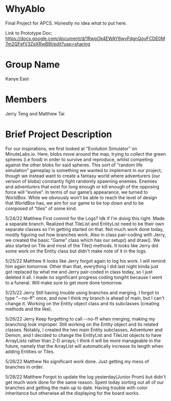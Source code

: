 # WhyAblo
Final Project for APCS. Honestly no idea what to put here.

Link to Prototype Doc: https://docs.google.com/document/d/1RwpOk4EWAY6wyFdgnQgyFCDE0M7m2QFefV3ZeXRwB9I/edit?usp=sharing

# Group Name
Kanye East

# Members
Jerry Teng and Matthew Tai

# Brief Project Description
For our inspirations, we first looked at “Evolution Simulator” on MinuteLabs.io. Here, blobs move around the map, trying to collect the green spheres (i.e food) in order to survive and reproduce, whilst competing against the other blobs for said spheres. This sort of “random life simulation” gameplay is something we wanted to implement in our project, though we instead want to create a fantasy world where adventurers (our version of blobs) constantly fight randomly spawning enemies. Enemies and adventurers that exist for long enough or kill enough of the opposing force will “evolve”. In terms of our game’s appearance, we turned to WorldBox. While we obviously won’t be able to reach the level of design that WorldBox has, we aim for our game to be top down and to be composed of  “tiles” of some kind.

5/24/22 Matthew
First commit for the Logs? Idk if I'm doing this right. 
Made a separate branch. Realized that TileList and EntityList need to be their own separate classes so I'm getting started on that. Not much work done today, mostly figuring out how branches work. Also in class pair-coding with Jerry, we created the basic "Game" class which has our setup() and draw(). We also started on Tile and most of the Tile() methods. It looks like Jerry did some work on the Entity class but didn't make note of it in the logs.

5/25/22 Matthew
It looks like Jerry forgot again to log his work. I will remind him again tomorrow. Other than that, everything I did last night kinda just got replaced by what me and Jerry pair-coded in class today, so I just deleted it all. I made no significant progress coding tongiht because I went to a funeral. Will make sure to get more done tomorrow.

5/25/22 Jerry
Still having trouble using branches and merging. I forgot to type "--no-ff" once, and now I think my branch is ahead of main, but I can't change it. Working on the Entity object class and its subclasses (creating methods and the like).

5/26/22 Jerry
Keep forgetting to call --no-ff when merging, making my branching look improper. Still working on the Entity object and its related classes. Notably, I created the two main Entity subclasses, Adventurer and Demon, and I decided to change the EntityList and TileList objects to have ArrayLists rather than 2-D arrays; I think it will be more manageable in the future, namely that the ArrayList will automatically increase its length when adding Entities or Tiles.

5/26/22 Matthew
No significant work done. Just getting my mess of branches in order.

5/28/22 Matthew
Forgot to update the log yesterday(Junior Prom) but didn't get much work done for the same reason.
Spent today sorting out all of our branches and getting the main up to date.
Having trouble with color inheritance but otherwise all the displaying for the board works.
